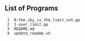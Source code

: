 ## List of Programs

     1	0-the_sky_is_the_limit_not.pp
     2	1-user_limit.pp
     3	README.md
     4	update_readme.sh
